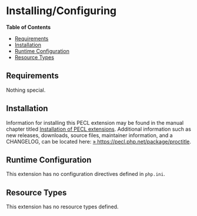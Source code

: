 Installing/Configuring
======================

**Table of Contents**

-   [Requirements](/proctitle/setup.html#Requirements)
-   [Installation](/proctitle/setup.html#Installation)
-   [Runtime
    Configuration](/proctitle/setup.html#Runtime%20Configuration)
-   [Resource Types](/proctitle/setup.html#Resource%20Types)

Requirements
------------

Nothing special.

Installation
------------

Information for installing this PECL extension may be found in the
manual chapter titled
<a href="/install/pecl.html" class="link">Installation of PECL extensions</a>.
Additional information such as new releases, downloads, source files,
maintainer information, and a CHANGELOG, can be located here:
<a href="https://pecl.php.net/package/proctitle" class="link external">» https://pecl.php.net/package/proctitle</a>.

Runtime Configuration
---------------------

This extension has no configuration directives defined in `php.ini`.

Resource Types
--------------

This extension has no resource types defined.
